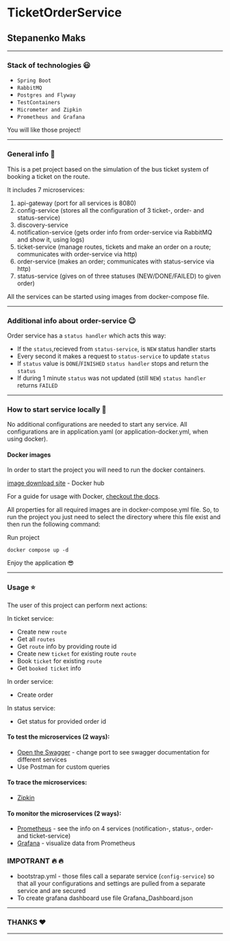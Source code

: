 # TicketOrderService 
## Stepanenko Maks 
---
### Stack of technologies :smiley:

- `Spring Boot` 
- `RabbitMQ`
- `Postgres and Flyway`
- `TestContainers`
- `Micrometer and Zipkin`
- `Prometheus and Grafana`

You will like those project!

---
### General info :musical_note:
This is a pet project based on the simulation of the bus ticket system of booking a ticket on the route.

It includes 7 microservices:
1. api-gateway (port for all services is 8080)
2. config-service (stores all the configuration of 3 ticket-, order- and status-service)
3. discovery-service 
4. notification-service (gets order info from order-service via RabbitMQ and show it, using logs)
5. ticket-service (manage routes, tickets and make an order on a route; communicates with order-service via http)
6. order-service (makes an order; communicates with status-service via http)
7. status-service (gives on of three statuses (NEW/DONE/FAILED) to given order)

All the services can be started using images from docker-compose file.

---
### Additional info about order-service :wink:
Order service has a `status handler` which acts this way:
- If the `status`,recieved from `status-service`, is `NEW` status handler starts
- Every second it makes a request to `status-service` to update `status`
- If `status` value is `DONE`/`FINISHED` `status handler` stops and return the `status`
- If during 1 minute `status` was not updated (still `NEW`) `status handler` returns `FAILED`

---
### How to start service locally :construction_worker:

No additional configurations are needed to start any service. All configurations are in application.yaml (or application-docker.yml, when using docker).

#### Docker images

In order to start the project you will need to run the docker containers. 

[image download site](https://hub.docker.com) - Docker hub

For a guide for usage with Docker, [checkout the docs](https://github.com/maildev/maildev/blob/master/docs/docker.md).

All properties for all required images are in docker-compose.yml file. So, to run the project you just need to select the directory where this file exist and then run the following command:

Run project
````
docker compose up -d
````
Enjoy the application :sunglasses:

---
### Usage :star:
The user of this project can perform next actions:

In ticket service:
- Create new `route`
- Get all `routes`
- Get `route` info by providing route id
- Create new `ticket` for existing route `route`
- Book `ticket` for existing `route`
- Get `booked ticket` info

In order service:
- Create order

In status service:
- Get status for provided order id

#### To test the microservices (2 ways):
- [Open the Swagger](http://localhost:8083/swagger-ui/index.html) - change port to see swagger documentation for different services 
- Use Postman for custom queries

#### To trace the microservices:
- [Zipkin](http://localhost:9411)

#### To monitor the microservices (2 ways):
- [Prometheus](http://localhost:9090) - see the info on 4 services (notification-, status-, order- and ticket-service)
- [Grafana](http://localhost:3000) - visualize data from Prometheus

### IMPOTRANT :fire: :fire:
- bootstrap.yml - those files call a separate service (`config-service`)
 so that all your configurations and settings are pulled from a separate service and are secured  
- To create grafana dashboard use file Grafana_Dashboard.json

---
### THANKS :heart:
---
